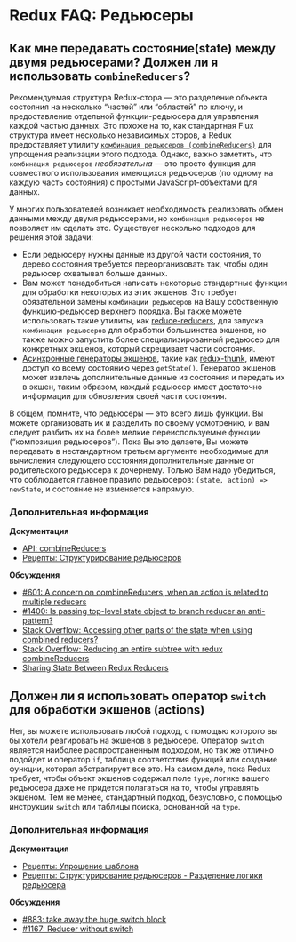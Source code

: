 # Redux FAQ: Редьюсеры

## Как мне передавать состояние(state) между двумя редьюсерами? Должен ли я использовать `combineReducers`?

Рекомендуемая структура Redux-стора — это разделение объекта состояния на несколько “частей” или “областей” по ключу, и предоставление отдельной функции-редьюсера для управления каждой частью данных. Это похоже на то, как стандартная Flux структура имеет несколько независимых сторов, а Redux предоставляет утилиту [`комбинация редьюсеров (combineReducers)`](/docs/api/combineReducers.md) для упрощения реализации этого подхода. Однако, важно заметить, что `комбинация редьюсеров` _необязательна_ — это просто функция для совместного использования имеющихся редьюсеров (по одному на каждую часть состояния) с простыми JavaScript-объектами для данных.

У многих пользователей возникает необходимость реализовать обмен данными между двумя редьюсерами, но `комбинация редьюсеров` не позволяет им сделать это. Существует несколько подходов для решения этой задачи:

- Если редьюсеру нужны данные из другой части состояния, то дерево состояния требуется переорганизовать так, чтобы один редьюсер охватывал больше данных.
- Вам может понадобиться написать некоторые стандартные функции для обработки некоторых из этих экшенов. Это требует обязательной замены `комбинации редьюсеров` на Вашу собственную функцию-редьюсер верхнего порядка. Вы также можете использовать такие утилиты, как [reduce-reducers](https://github.com/acdlite/reduce-reducers), для запуска `комбинации редьюсеров` для обработки большинства экшенов, но также можно запустить более специализированный редьюсер для конкретных экшенов, который скрещивает части состояния.
- [Асинхронные генераторы экшенов](/docs/advanced/AsyncActions.md#async-action-creators), такие как [redux-thunk](https://github.com/gaearon/redux-thunk), имеют доступ ко всему состоянию через `getState()`. Генератор экшенов может извлечь дополнительные данные из состояния и передать их в экшен, таким образом, каждый редьюсер имеет достаточно информации для обновления своей части состояния.

В общем, помните, что редьюсеры — это всего лишь функции. Вы можете организовать их и разделить по своему усмотрению, и вам следует разбить их на более мелкие переиспользуемые функции (“композиция редьюсеров”). Пока Вы это делаете, Вы можете передавать в нестандартном третьем аргументе необходимые для вычисления следующего состояния дополнительные данные от родительского редьюсера к дочернему. Только Вам надо убедиться, что соблюдается главное правило редьюсеров: `(state, action) => newState`, и состояние не изменяется напрямую.

### Дополнительная информация

**Документация**

- [API: combineReducers](/docs/api/combineReducers.md)
- [Рецепты: Структурирование редьюсеров](/docs/recipes/StructuringReducers.md)

**Обсуждения**

- [#601: A concern on combineReducers, when an action is related to multiple reducers](https://github.com/reactjs/redux/issues/601)
- [#1400: Is passing top-level state object to branch reducer an anti-pattern?](https://github.com/reactjs/redux/issues/1400)
- [Stack Overflow: Accessing other parts of the state when using combined reducers?](http://stackoverflow.com/questions/34333979/accessing-other-parts-of-the-state-when-using-combined-reducers)
- [Stack Overflow: Reducing an entire subtree with redux combineReducers](http://stackoverflow.com/questions/34427851/reducing-an-entire-subtree-with-redux-combinereducers)
- [Sharing State Between Redux Reducers](https://invalidpatent.wordpress.com/2016/02/18/sharing-state-between-redux-reducers/)

## Должен ли я использовать оператор `switch` для обработки экшенов (actions)

Нет, вы можете использовать любой подход, с помощью которого вы бы хотели реагировать на экшенов в редьюсере. Оператор `switch` является наиболее распространенным подходом, но так же отлично подойдет и оператор `if`, таблица соответствия функций или создание функции, которая абстрагирует все это. На самом деле, пока Redux требует, чтобы объект экшенов содержал поле `type`, логике вашего редьюсера даже не придется полагаться на то, чтобы управлять экшеном.
Тем не менее, стандартный подход, безусловно, с помощью инструкции `switch` или таблицы поиска, основанной на `type`.

### Дополнительная информация

**Документация**

- [Рецепты: Упрощение шаблона](/docs/recipes/ReducingBoilerplate.md)
- [Рецепты: Структурирование редьюсеров - Разделение логики редьюсера](/docs/recipes/reducers/SplittingReducerLogic.md)

**Обсуждения**

- [#883: take away the huge switch block](https://github.com/reactjs/redux/issues/883)
- [#1167: Reducer without switch](https://github.com/reactjs/redux/issues/1167)
